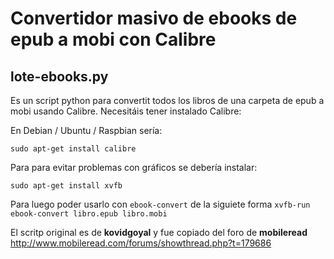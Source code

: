 # Convertidor masivo de ebooks de epub a mobi con Calibre

## lote-ebooks.py

Es un script python para convertit todos los libros de una carpeta de epub a mobi usando Calibre.
Necesitáis tener instalado Calibre:

En Debian / Ubuntu / Raspbian sería:

`sudo apt-get install calibre`

Para para evitar problemas con gráficos se debería instalar:

`sudo apt-get install xvfb`

Para luego poder usarlo con `ebook-convert` de la siguiete forma `xvfb-run ebook-convert libro.epub libro.mobi`


El scritp original es de **kovidgoyal** y fue copiado del foro de **mobileread**  http://www.mobileread.com/forums/showthread.php?t=179686
